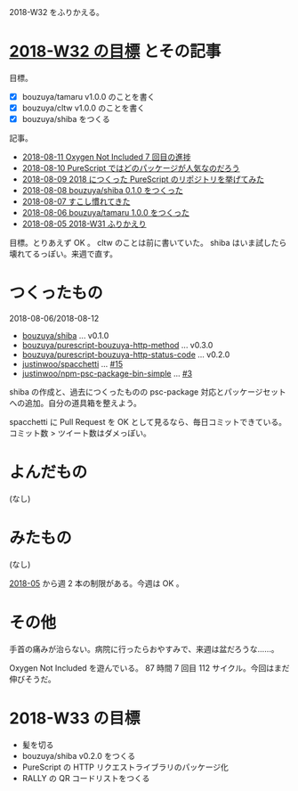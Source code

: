 2018-W32 をふりかえる。

# [2018-W32 の目標][2018-08-05] とその記事

目標。

- [x] bouzuya/tamaru v1.0.0 のことを書く
- [x] bouzuya/cltw v1.0.0 のことを書く
- [x] bouzuya/shiba をつくる

記事。

- [2018-08-11 Oxygen Not Included 7 回目の進捗][2018-08-11]
- [2018-08-10 PureScript ではどのパッケージが人気なのだろう][2018-08-10]
- [2018-08-09 2018 につくった PureScript のリポジトリを挙げてみた][2018-08-09]
- [2018-08-08 bouzuya/shiba 0.1.0 をつくった][2018-08-08]
- [2018-08-07 すこし慣れてきた][2018-08-07]
- [2018-08-06 bouzuya/tamaru 1.0.0 をつくった][2018-08-06]
- [2018-08-05 2018-W31 ふりかえり][2018-08-05]

目標。とりあえず OK 。 cltw のことは前に書いていた。 shiba はいま試したら壊れてるっぽい。来週で直す。

# つくったもの

2018-08-06/2018-08-12

- [bouzuya/shiba][] ... v0.1.0
- [bouzuya/purescript-bouzuya-http-method][] ... v0.3.0
- [bouzuya/purescript-bouzuya-http-status-code][] ... v0.2.0
- [justinwoo/spacchetti][] ... [#15][justinwoo/spacchetti#15]
- [justinwoo/npm-psc-package-bin-simple][] ... [#3][justinwoo/npm-psc-package-bin-simple#3]

shiba の作成と、過去につくったものの psc-package 対応とパッケージセットへの追加。自分の道具箱を整えよう。

spacchetti に Pull Request を OK として見るなら、毎日コミットできている。コミット数 > ツイート数はダメっぽい。

# よんだもの

(なし)

# みたもの

(なし)

[2018-05][2018-04-30] から週 2 本の制限がある。今週は OK 。

# その他

手首の痛みが治らない。病院に行ったらおやすみで、来週は盆だろうな……。

Oxygen Not Included を遊んでいる。 87 時間 7 回目 112 サイクル。今回はまだ伸びそうだ。

# 2018-W33 の目標

- 髪を切る
- bouzuya/shiba v0.2.0 をつくる
- PureScript の HTTP リクエストライブラリのパッケージ化
- RALLY の QR コードリストをつくる

[2018-04-30]: https://blog.bouzuya.net/2018/04/30/
[2018-08-05]: https://blog.bouzuya.net/2018/08/05/
[2018-08-06]: https://blog.bouzuya.net/2018/08/06/
[2018-08-07]: https://blog.bouzuya.net/2018/08/07/
[2018-08-08]: https://blog.bouzuya.net/2018/08/08/
[2018-08-09]: https://blog.bouzuya.net/2018/08/09/
[2018-08-10]: https://blog.bouzuya.net/2018/08/10/
[2018-08-11]: https://blog.bouzuya.net/2018/08/11/
[bouzuya/purescript-bouzuya-http-method]: https://github.com/bouzuya/purescript-bouzuya-http-method
[bouzuya/purescript-bouzuya-http-status-code]: https://github.com/bouzuya/purescript-bouzuya-http-status-code
[bouzuya/shiba]: https://github.com/bouzuya/shiba
[justinwoo/npm-psc-package-bin-simple#3]: https://github.com/justinwoo/npm-psc-package-bin-simple/issues/3
[justinwoo/npm-psc-package-bin-simple]: https://github.com/justinwoo/npm-psc-package-bin-simple
[justinwoo/spacchetti#15]: https://github.com/justinwoo/spacchetti/issues/15
[justinwoo/spacchetti]: https://github.com/justinwoo/spacchetti
